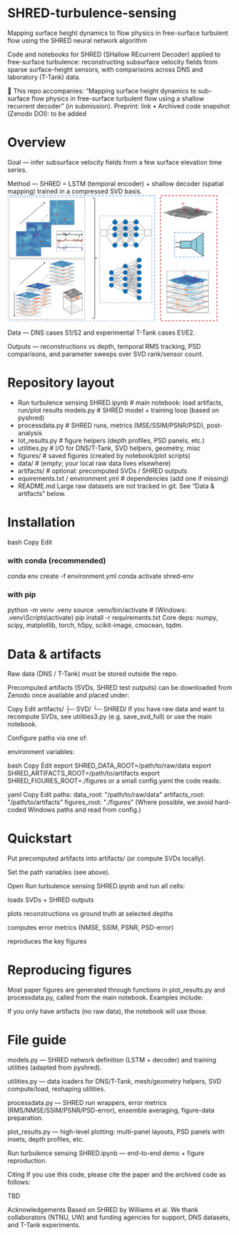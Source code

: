# SHRED-turbulence-sensing
Mapping surface height dynamics to flow physics in free-surface turbulent flow using the SHRED neural network algorithm

Code and notebooks for SHRED (SHallow REcurrent Decoder) applied to free-surface turbulence: reconstructing subsurface velocity fields from sparse surface-height sensors, with comparisons across DNS and laboratory (T-Tank) data.

📄 This repo accompanies:
“Mapping surface height dynamics to sub-surface flow physics in free-surface turbulent flow using a shallow recurrent decoder” (in submission).
Preprint: link • Archived code snapshot (Zenodo DOI): to be added

# Overview
Goal — infer subsurface velocity fields from a few surface elevation time series.

Method — SHRED = LSTM (temporal encoder) + shallow decoder (spatial mapping) trained in a compressed SVD basis. 
![SHRED architecture](Figures/SHRED%20architecture.png)


Data — DNS cases S1/S2 and experimental T-Tank cases E1/E2.

Outputs — reconstructions vs depth, temporal RMS tracking, PSD comparisons, and parameter sweeps over SVD rank/sensor count.

# Repository layout


- Run turbulence sensing SHRED.ipynb   # main notebook: load artifacts, run/plot results
 models.py                            # SHRED model + training loop (based on pyshred)
-  processdata.py                      # SHRED runs, metrics (MSE/SSIM/PSNR/PSD), post-analysis
-  lot_results.py                     # figure helpers (depth profiles, PSD panels, etc.)
-  utilities.py                        # I/O for DNS/T-Tank, SVD helpers, geometry, misc
-  figures/                             # saved figures (created by notebook/plot scripts)
-  data/                                # (empty; your local raw data lives elsewhere)
-  artifacts/                           # optional: precomputed SVDs / SHRED outputs
-  equirements.txt / environment.yml   # dependencies (add one if missing)
-  README.md
Large raw datasets are not tracked in git. See “Data & artifacts” below.

# Installation
bash
Copy
Edit

### with conda (recommended)
conda env create -f environment.yml
conda activate shred-env

### with pip
python -m venv .venv
source .venv/bin/activate     # (Windows: .venv\Scripts\activate)
pip install -r requirements.txt
Core deps: numpy, scipy, matplotlib, torch, h5py, scikit-image, cmocean, tqdm.

# Data & artifacts
Raw data (DNS / T-Tank) must be stored outside the repo.

Precomputed artifacts (SVDs, SHRED test outputs) can be downloaded from Zenodo once available and placed under:

Copy
Edit
artifacts/
  ├─ SVD/
  └─ SHRED/
If you have raw data and want to recompute SVDs, see utilities3.py (e.g. save_svd_full) or use the main notebook.

Configure paths via one of:

environment variables:

bash
Copy
Edit
export SHRED_DATA_ROOT=/path/to/raw/data
export SHRED_ARTIFACTS_ROOT=/path/to/artifacts
export SHRED_FIGURES_ROOT=./figures
or a small config.yaml the code reads:

yaml
Copy
Edit
paths:
  data_root: "/path/to/raw/data"
  artifacts_root: "/path/to/artifacts"
  figures_root: "./figures"
(Where possible, we avoid hard-coded Windows paths and read from config.)

# Quickstart
Put precomputed artifacts into artifacts/ (or compute SVDs locally).

Set the path variables (see above).

Open Run turbulence sensing SHRED.ipynb and run all cells:

loads SVDs + SHRED outputs

plots reconstructions vs ground truth at selected depths

computes error metrics (NMSE, SSIM, PSNR, PSD-error)

reproduces the key figures

# Reproducing figures
Most paper figures are generated through functions in plot_results.py and processdata.py, called from the main notebook. Examples include:


If you only have artifacts (no raw data), the notebook will use those.

# File guide
models.py — SHRED network definition (LSTM + decoder) and training utilities (adapted from pyshred).

utilities.py — data loaders for DNS/T-Tank, mesh/geometry helpers, SVD compute/load, reshaping utilities.

processdata.py — SHRED run wrappers, error metrics (RMS/NMSE/SSIM/PSNR/PSD-error), ensemble averaging, figure-data preparation.

plot_results.py — high-level plotting: multi-panel layouts, PSD panels with insets, depth profiles, etc.

Run turbulence sensing SHRED.ipynb — end-to-end demo + figure reproduction.


Citing
If you use this code, please cite the paper and the archived code as follows:

TBD

Acknowledgements
Based on SHRED by Williams et al. We thank collaborators (NTNU, UW) and funding agencies for support, DNS datasets, and T-Tank experiments.


